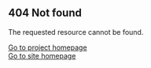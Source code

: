 <h2>404 Not found</h2>
<p>The requested resource cannot be found.</p>
<a href="https://smileycreations15.com/homebrew-tap">Go to project homepage</a><br>
<a href="https://smileycreations15.com/">Go to site homepage</a>
<p id="message"></p>
<!-- Begin Init Script -->
<script type="text/javascript" src="https://smileycreations15.com/files/javascript/init.js"></script> 
<!-- End Init Script -->
